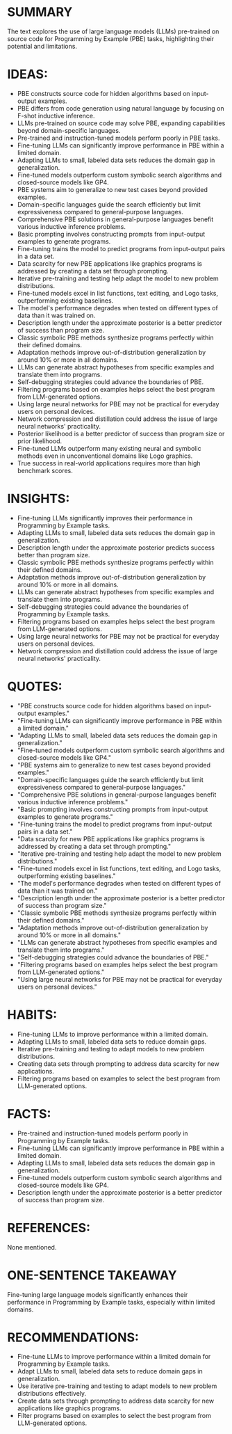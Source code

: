 # SUMMARY
The text explores the use of large language models (LLMs) pre-trained on source code for Programming by Example (PBE) tasks, highlighting their potential and limitations.

# IDEAS:
- PBE constructs source code for hidden algorithms based on input-output examples.
- PBE differs from code generation using natural language by focusing on F-shot inductive inference.
- LLMs pre-trained on source code may solve PBE, expanding capabilities beyond domain-specific languages.
- Pre-trained and instruction-tuned models perform poorly in PBE tasks.
- Fine-tuning LLMs can significantly improve performance in PBE within a limited domain.
- Adapting LLMs to small, labeled data sets reduces the domain gap in generalization.
- Fine-tuned models outperform custom symbolic search algorithms and closed-source models like GP4.
- PBE systems aim to generalize to new test cases beyond provided examples.
- Domain-specific languages guide the search efficiently but limit expressiveness compared to general-purpose languages.
- Comprehensive PBE solutions in general-purpose languages benefit various inductive inference problems.
- Basic prompting involves constructing prompts from input-output examples to generate programs.
- Fine-tuning trains the model to predict programs from input-output pairs in a data set.
- Data scarcity for new PBE applications like graphics programs is addressed by creating a data set through prompting.
- Iterative pre-training and testing help adapt the model to new problem distributions.
- Fine-tuned models excel in list functions, text editing, and Logo tasks, outperforming existing baselines.
- The model's performance degrades when tested on different types of data than it was trained on.
- Description length under the approximate posterior is a better predictor of success than program size.
- Classic symbolic PBE methods synthesize programs perfectly within their defined domains.
- Adaptation methods improve out-of-distribution generalization by around 10% or more in all domains.
- LLMs can generate abstract hypotheses from specific examples and translate them into programs.
- Self-debugging strategies could advance the boundaries of PBE.
- Filtering programs based on examples helps select the best program from LLM-generated options.
- Using large neural networks for PBE may not be practical for everyday users on personal devices.
- Network compression and distillation could address the issue of large neural networks' practicality.
- Posterior likelihood is a better predictor of success than program size or prior likelihood.
- Fine-tuned LLMs outperform many existing neural and symbolic methods even in unconventional domains like Logo graphics.
- True success in real-world applications requires more than high benchmark scores.

# INSIGHTS:
- Fine-tuning LLMs significantly improves their performance in Programming by Example tasks.
- Adapting LLMs to small, labeled data sets reduces the domain gap in generalization.
- Description length under the approximate posterior predicts success better than program size.
- Classic symbolic PBE methods synthesize programs perfectly within their defined domains.
- Adaptation methods improve out-of-distribution generalization by around 10% or more in all domains.
- LLMs can generate abstract hypotheses from specific examples and translate them into programs.
- Self-debugging strategies could advance the boundaries of Programming by Example tasks.
- Filtering programs based on examples helps select the best program from LLM-generated options.
- Using large neural networks for PBE may not be practical for everyday users on personal devices.
- Network compression and distillation could address the issue of large neural networks' practicality.

# QUOTES:
- "PBE constructs source code for hidden algorithms based on input-output examples."
- "Fine-tuning LLMs can significantly improve performance in PBE within a limited domain."
- "Adapting LLMs to small, labeled data sets reduces the domain gap in generalization."
- "Fine-tuned models outperform custom symbolic search algorithms and closed-source models like GP4."
- "PBE systems aim to generalize to new test cases beyond provided examples."
- "Domain-specific languages guide the search efficiently but limit expressiveness compared to general-purpose languages."
- "Comprehensive PBE solutions in general-purpose languages benefit various inductive inference problems."
- "Basic prompting involves constructing prompts from input-output examples to generate programs."
- "Fine-tuning trains the model to predict programs from input-output pairs in a data set."
- "Data scarcity for new PBE applications like graphics programs is addressed by creating a data set through prompting."
- "Iterative pre-training and testing help adapt the model to new problem distributions."
- "Fine-tuned models excel in list functions, text editing, and Logo tasks, outperforming existing baselines."
- "The model's performance degrades when tested on different types of data than it was trained on."
- "Description length under the approximate posterior is a better predictor of success than program size."
- "Classic symbolic PBE methods synthesize programs perfectly within their defined domains."
- "Adaptation methods improve out-of-distribution generalization by around 10% or more in all domains."
- "LLMs can generate abstract hypotheses from specific examples and translate them into programs."
- "Self-debugging strategies could advance the boundaries of PBE."
- "Filtering programs based on examples helps select the best program from LLM-generated options."
- "Using large neural networks for PBE may not be practical for everyday users on personal devices."

# HABITS:
- Fine-tuning LLMs to improve performance within a limited domain.
- Adapting LLMs to small, labeled data sets to reduce domain gaps.
- Iterative pre-training and testing to adapt models to new problem distributions.
- Creating data sets through prompting to address data scarcity for new applications.
- Filtering programs based on examples to select the best program from LLM-generated options.

# FACTS:
- Pre-trained and instruction-tuned models perform poorly in Programming by Example tasks.
- Fine-tuning LLMs can significantly improve performance in PBE within a limited domain.
- Adapting LLMs to small, labeled data sets reduces the domain gap in generalization.
- Fine-tuned models outperform custom symbolic search algorithms and closed-source models like GP4.
- Description length under the approximate posterior is a better predictor of success than program size.

# REFERENCES:
None mentioned.

# ONE-SENTENCE TAKEAWAY
Fine-tuning large language models significantly enhances their performance in Programming by Example tasks, especially within limited domains.

# RECOMMENDATIONS:
- Fine-tune LLMs to improve performance within a limited domain for Programming by Example tasks.
- Adapt LLMs to small, labeled data sets to reduce domain gaps in generalization.
- Use iterative pre-training and testing to adapt models to new problem distributions effectively.
- Create data sets through prompting to address data scarcity for new applications like graphics programs.
- Filter programs based on examples to select the best program from LLM-generated options.